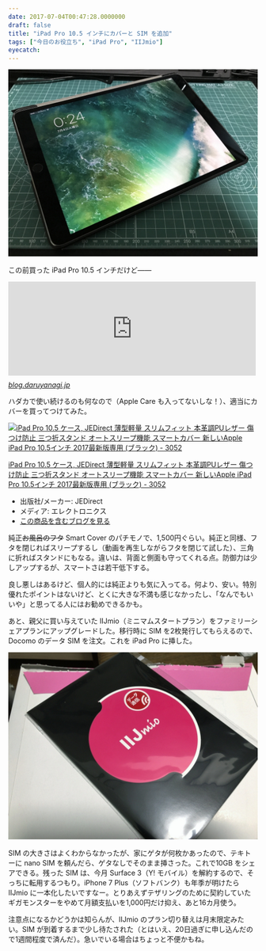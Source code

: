 ```yaml
---
date: 2017-07-04T00:47:28.0000000
draft: false
title: "iPad Pro 10.5 インチにカバーと SIM を追加"
tags: ["今日のお役立ち", "iPad Pro", "IIJmio"]
eyecatch: 
---
```

<p><span itemscope itemtype="http://schema.org/Photograph"><img src="20170704002408.jpg" alt="f:id:daruyanagi:20170704002408j:plain" title="f:id:daruyanagi:20170704002408j:plain" class="hatena-fotolife" itemprop="image"></span></p><p>この前買った iPad Pro 10.5 インチだけど――</p><p><iframe src="https://hatenablog-parts.com/embed?url=http%3A%2F%2Fblog.daruyanagi.jp%2Fentry%2F2017%2F06%2F26%2F004342" title="iPad Pro 10.5 インチを買った - だるろぐ" class="embed-card embed-blogcard" scrolling="no" frameborder="0" style="display: block; width: 100%; height: 190px; max-width: 500px; margin: 10px 0px;"></iframe><cite class="hatena-citation"><a href="http://blog.daruyanagi.jp/entry/2017/06/26/004342">blog.daruyanagi.jp</a></cite></p><p>ハダカで使い続けるのも何なので（Apple Care も入ってないしな！）、適当にカバーを買ってつけてみた。</p><p><div class="hatena-asin-detail"><a href="http://www.amazon.co.jp/exec/obidos/ASIN/B07175N8XP/bestylesnet-22/"><img src="https://images-fe.ssl-images-amazon.com/images/I/51cBXkZF96L._SL160_.jpg" class="hatena-asin-detail-image" alt="iPad Pro 10.5 ケース, JEDirect 薄型軽量 スリムフィット 本革調PUレザー 傷つけ防止 三つ折スタンド オートスリープ機能 スマートカバー 新しいApple iPad Pro 10.5インチ 2017最新版専用 (ブラック) - 3052" title="iPad Pro 10.5 ケース, JEDirect 薄型軽量 スリムフィット 本革調PUレザー 傷つけ防止 三つ折スタンド オートスリープ機能 スマートカバー 新しいApple iPad Pro 10.5インチ 2017最新版専用 (ブラック) - 3052"></a><div class="hatena-asin-detail-info"><p class="hatena-asin-detail-title"><a href="http://www.amazon.co.jp/exec/obidos/ASIN/B07175N8XP/bestylesnet-22/">iPad Pro 10.5 ケース, JEDirect 薄型軽量 スリムフィット 本革調PUレザー 傷つけ防止 三つ折スタンド オートスリープ機能 スマートカバー 新しいApple iPad Pro 10.5インチ 2017最新版専用 (ブラック) - 3052</a></p><ul><li><span class="hatena-asin-detail-label">出版社/メーカー:</span> JEDirect</li><li><span class="hatena-asin-detail-label">メディア:</span> エレクトロニクス</li><li><a href="http://d.hatena.ne.jp/asin/B07175N8XP/bestylesnet-22" target="_blank">この商品を含むブログを見る</a></li></ul></div><div class="hatena-asin-detail-foot"></div></div></p><p>純正<s>お風呂のフタ</s> Smart Cover のパチモノで、1,500円ぐらい。純正と同様、フタを閉じればスリープするし（動画を再生しながらフタを閉じて試した）、三角に折ればスタンドにもなる。違いは、背面と側面も守ってくれる点。防御力は少しアップするが、スマートさは若干低下する。</p><p>良し悪しはあるけど、個人的には純正よりも気に入ってる。何より、安い。特別優れたポイントはないけど、とくに大きな不満も感じなかったし、「なんでもいいや」と思ってる人にはお勧めできるかも。</p><p>あと、親父に買い与えていた IIJmio（ミニマムスタートプラン）をファミリーシェアプランにアップグレードした。移行時に SIM を2枚発行してもらえるので、Docomo のデータ SIM を注文。これを iPad Pro に挿した。</p><p><span itemscope itemtype="http://schema.org/Photograph"><img src="20170704003946.jpg" alt="f:id:daruyanagi:20170704003946j:plain" title="f:id:daruyanagi:20170704003946j:plain" class="hatena-fotolife" itemprop="image"></span></p><p>SIM の大きさはよくわからなかったが、家にゲタが何枚かあったので、テキトーに nano SIM を頼んだら、ゲタなしでそのまま挿さった。これで10GB をシェアできる。残った SIM は、今月 Surface 3（Y! モバイル）を解約するので、そっちに転用するつもり。iPhone 7 Plus（ソフトバンク）も年季が明けたら IIJmio に一本化したいですなー。とりあえずテザリングのために契約していたギガモンスターをやめて月額支払いを1,000円だけ抑え、あと16カ月使う。</p><p>注意点になるかどうかは知らんが、IIJmio のプラン切り替えは月末限定みたい。SIM が到着するまで少し待たされた（とはいえ、20日過ぎに申し込んだので1週間程度で済んだ）。急いでいる場合はちょっと不便かもね。</p>
